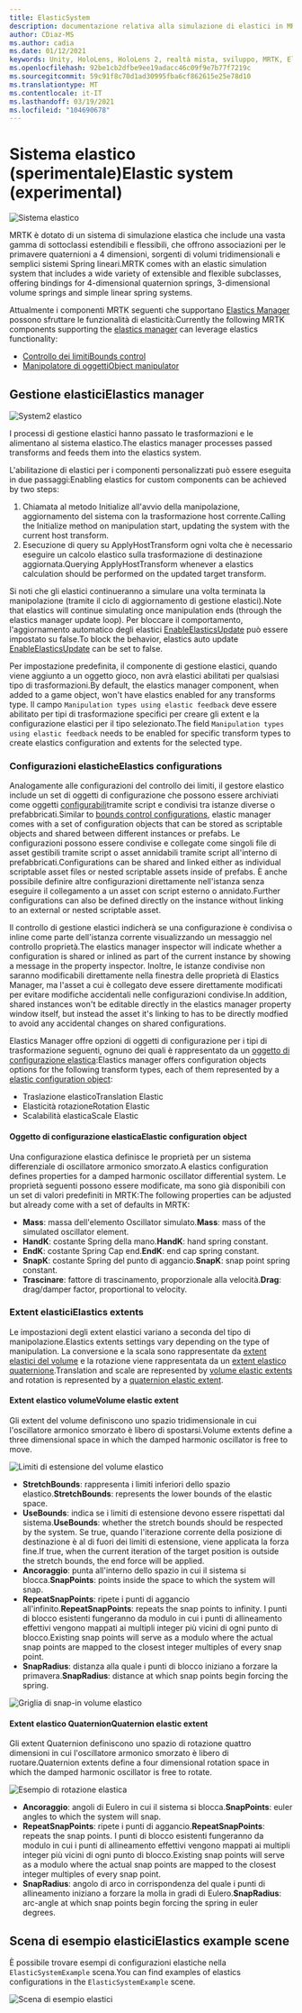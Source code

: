 ```yaml
---
title: ElasticSystem
description: documentazione relativa alla simulazione di elastici in MRTK
author: CDiaz-MS
ms.author: cadia
ms.date: 01/12/2021
keywords: Unity, HoloLens, HoloLens 2, realtà mista, sviluppo, MRTK, ElasticsSystem,
ms.openlocfilehash: 92be1cb2dfbe9ee19adacc46c09f9e7b77f7219c
ms.sourcegitcommit: 59c91f8c70d1ad30995fba6cf862615e25e78d10
ms.translationtype: MT
ms.contentlocale: it-IT
ms.lasthandoff: 03/19/2021
ms.locfileid: "104690678"
---
```

# <a name="elastic-system-experimental"></a><span data-ttu-id="00036-104">Sistema elastico (sperimentale)</span><span class="sxs-lookup"><span data-stu-id="00036-104">Elastic system (experimental)</span></span>

![Sistema elastico](../images/elastics/Elastics_Main1.gif)

<span data-ttu-id="00036-106">MRTK è dotato di un sistema di simulazione elastica che include una vasta gamma di sottoclassi estendibili e flessibili, che offrono associazioni per le primavere quaternioni a 4 dimensioni, sorgenti di volumi tridimensionali e semplici sistemi Spring lineari.</span><span class="sxs-lookup"><span data-stu-id="00036-106">MRTK comes with an elastic simulation system that includes a wide variety of extensible and flexible subclasses, offering bindings for 4-dimensional quaternion springs, 3-dimensional volume springs and simple linear spring systems.</span></span>

<span data-ttu-id="00036-107">Attualmente i componenti MRTK seguenti che supportano [Elastics Manager](xref:Microsoft.MixedReality.Toolkit.Experimental.Physics.ElasticsManager) possono sfruttare le funzionalità di elasticità:</span><span class="sxs-lookup"><span data-stu-id="00036-107">Currently the following MRTK components supporting the [elastics manager](xref:Microsoft.MixedReality.Toolkit.Experimental.Physics.ElasticsManager) can leverage elastics functionality:</span></span>

- [<span data-ttu-id="00036-108">Controllo dei limiti</span><span class="sxs-lookup"><span data-stu-id="00036-108">Bounds control</span></span>](../ux-building-blocks/BoundsControl.md)
- [<span data-ttu-id="00036-109">Manipolatore di oggetti</span><span class="sxs-lookup"><span data-stu-id="00036-109">Object manipulator</span></span>](../ux-building-blocks/ObjectManipulator.md)

## <a name="elastics-manager"></a><span data-ttu-id="00036-110">Gestione elastici</span><span class="sxs-lookup"><span data-stu-id="00036-110">Elastics manager</span></span>

![System2 elastico](../images/elastics/Elastics_Main.gif)

<span data-ttu-id="00036-112">I processi di gestione elastici hanno passato le trasformazioni e le alimentano al sistema elastico.</span><span class="sxs-lookup"><span data-stu-id="00036-112">The elastics manager processes passed transforms and feeds them into the elastics system.</span></span>

<span data-ttu-id="00036-113">L'abilitazione di elastici per i componenti personalizzati può essere eseguita in due passaggi:</span><span class="sxs-lookup"><span data-stu-id="00036-113">Enabling elastics for custom components can be achieved by two steps:</span></span>

1. <span data-ttu-id="00036-114">Chiamata al metodo Initialize all'avvio della manipolazione, aggiornamento del sistema con la trasformazione host corrente.</span><span class="sxs-lookup"><span data-stu-id="00036-114">Calling the Initialize method on manipulation start, updating the system with the current host transform.</span></span>
1. <span data-ttu-id="00036-115">Esecuzione di query su ApplyHostTransform ogni volta che è necessario eseguire un calcolo elastico sulla trasformazione di destinazione aggiornata.</span><span class="sxs-lookup"><span data-stu-id="00036-115">Querying ApplyHostTransform whenever a elastics calculation should be performed on the updated target transform.</span></span>

<span data-ttu-id="00036-116">Si noti che gli elastici continueranno a simulare una volta terminata la manipolazione (tramite il ciclo di aggiornamento di gestione elastici).</span><span class="sxs-lookup"><span data-stu-id="00036-116">Note that elastics will continue simulating once manipulation ends (through the elastics manager update loop).</span></span> <span data-ttu-id="00036-117">Per bloccare il comportamento, l'aggiornamento automatico degli elastici [EnableElasticsUpdate](xref:Microsoft.MixedReality.Toolkit.Experimental.Physics.ElasticsManager.EnableElasticsUpdate) può essere impostato su false.</span><span class="sxs-lookup"><span data-stu-id="00036-117">To block the behavior, elastics auto update [EnableElasticsUpdate](xref:Microsoft.MixedReality.Toolkit.Experimental.Physics.ElasticsManager.EnableElasticsUpdate) can be set to false.</span></span>

<span data-ttu-id="00036-118">Per impostazione predefinita, il componente di gestione elastici, quando viene aggiunto a un oggetto gioco, non avrà elastici abilitati per qualsiasi tipo di trasformazioni.</span><span class="sxs-lookup"><span data-stu-id="00036-118">By default, the elastics manager component, when added to a game object, won't have elastics enabled for any transforms type.</span></span>
<span data-ttu-id="00036-119">Il campo `Manipulation types using elastic feedback` deve essere abilitato per tipi di trasformazione specifici per creare gli extent e la configurazione elastici per il tipo selezionato.</span><span class="sxs-lookup"><span data-stu-id="00036-119">The field `Manipulation types using elastic feedback` needs to be enabled for specific transform types to create elastics configuration and extents for the selected type.</span></span>

### <a name="elastics-configurations"></a><span data-ttu-id="00036-120">Configurazioni elastiche</span><span class="sxs-lookup"><span data-stu-id="00036-120">Elastics configurations</span></span>

<span data-ttu-id="00036-121">Analogamente alle configurazioni del controllo dei limiti, il gestore elastico include un set di oggetti di configurazione che possono essere archiviati come oggetti [configurabili](../ux-building-blocks/BoundsControl.md#configuration-objects)tramite script e condivisi tra istanze diverse o prefabbricati.</span><span class="sxs-lookup"><span data-stu-id="00036-121">Similar to [bounds control configurations](../ux-building-blocks/BoundsControl.md#configuration-objects), elastic manager comes with a set of configuration objects that can be stored as scriptable objects and shared between different instances or prefabs.</span></span> <span data-ttu-id="00036-122">Le configurazioni possono essere condivise e collegate come singoli file di asset gestibili tramite script o asset annidabili tramite script all'interno di prefabbricati.</span><span class="sxs-lookup"><span data-stu-id="00036-122">Configurations can be shared and linked either as individual scriptable asset files or nested scriptable assets inside of prefabs.</span></span> <span data-ttu-id="00036-123">È anche possibile definire altre configurazioni direttamente nell'istanza senza eseguire il collegamento a un asset con script esterno o annidato.</span><span class="sxs-lookup"><span data-stu-id="00036-123">Further configurations can also be defined directly on the instance without linking to an external or nested scriptable asset.</span></span>

<span data-ttu-id="00036-124">Il controllo di gestione elastici indicherà se una configurazione è condivisa o inline come parte dell'istanza corrente visualizzando un messaggio nel controllo proprietà.</span><span class="sxs-lookup"><span data-stu-id="00036-124">The elastics manager inspector will indicate whether a configuration is shared or inlined as part of the current instance by showing a message in the property inspector.</span></span> <span data-ttu-id="00036-125">Inoltre, le istanze condivise non saranno modificabili direttamente nella finestra delle proprietà di Elastics Manager, ma l'asset a cui è collegato deve essere direttamente modificati per evitare modifiche accidentali nelle configurazioni condivise.</span><span class="sxs-lookup"><span data-stu-id="00036-125">In addition, shared instances won't be editable directly in the elastics manager property window itself, but instead the asset it's linking to has to be directly modfied to avoid any accidental changes on shared configurations.</span></span>

<span data-ttu-id="00036-126">Elastics Manager offre opzioni di oggetti di configurazione per i tipi di trasformazione seguenti, ognuno dei quali è rappresentato da un [oggetto di configurazione elastica](#elastic-configuration-object):</span><span class="sxs-lookup"><span data-stu-id="00036-126">Elastics manager offers configuration objects options for the following transform types, each of them represented by a [elastic configuration object](#elastic-configuration-object):</span></span>

- <span data-ttu-id="00036-127">Traslazione elastico</span><span class="sxs-lookup"><span data-stu-id="00036-127">Translation Elastic</span></span>
- <span data-ttu-id="00036-128">Elasticità rotazione</span><span class="sxs-lookup"><span data-stu-id="00036-128">Rotation Elastic</span></span>
- <span data-ttu-id="00036-129">Scalabilità elastica</span><span class="sxs-lookup"><span data-stu-id="00036-129">Scale Elastic</span></span>

#### <a name="elastic-configuration-object"></a><span data-ttu-id="00036-130">Oggetto di configurazione elastica</span><span class="sxs-lookup"><span data-stu-id="00036-130">Elastic configuration object</span></span>

<span data-ttu-id="00036-131">Una configurazione elastica definisce le proprietà per un sistema differenziale di oscillatore armonico smorzato.</span><span class="sxs-lookup"><span data-stu-id="00036-131">A elastics configuration defines properties for a damped harmonic oscillator differential system.</span></span>
<span data-ttu-id="00036-132">Le proprietà seguenti possono essere modificate, ma sono già disponibili con un set di valori predefiniti in MRTK:</span><span class="sxs-lookup"><span data-stu-id="00036-132">The following properties can be adjusted but already come with a set of defaults in MRTK:</span></span>

- <span data-ttu-id="00036-133">**Mass**: massa dell'elemento Oscillator simulato.</span><span class="sxs-lookup"><span data-stu-id="00036-133">**Mass**: mass of the simulated oscillator element.</span></span>
- <span data-ttu-id="00036-134">**HandK**: costante Spring della mano.</span><span class="sxs-lookup"><span data-stu-id="00036-134">**HandK**: hand spring constant.</span></span>
- <span data-ttu-id="00036-135">**EndK**: costante Spring Cap end.</span><span class="sxs-lookup"><span data-stu-id="00036-135">**EndK**: end cap spring constant.</span></span>
- <span data-ttu-id="00036-136">**SnapK**: costante Spring del punto di aggancio.</span><span class="sxs-lookup"><span data-stu-id="00036-136">**SnapK**: snap point spring constant.</span></span>
- <span data-ttu-id="00036-137">**Trascinare**: fattore di trascinamento, proporzionale alla velocità.</span><span class="sxs-lookup"><span data-stu-id="00036-137">**Drag**: drag/damper factor, proportional to velocity.</span></span>

### <a name="elastics-extents"></a><span data-ttu-id="00036-138">Extent elastici</span><span class="sxs-lookup"><span data-stu-id="00036-138">Elastics extents</span></span>

<span data-ttu-id="00036-139">Le impostazioni degli extent elastici variano a seconda del tipo di manipolazione.</span><span class="sxs-lookup"><span data-stu-id="00036-139">Elastics extents settings vary depending on the type of manipulation.</span></span> <span data-ttu-id="00036-140">La conversione e la scala sono rappresentate da [extent elastici del volume](#volume-elastic-extent) e la rotazione viene rappresentata da un [extent elastico quaternione](#quaternion-elastic-extent).</span><span class="sxs-lookup"><span data-stu-id="00036-140">Translation and scale are represented by [volume elastic extents](#volume-elastic-extent) and rotation is represented by a [quaternion elastic extent](#quaternion-elastic-extent).</span></span>

#### <a name="volume-elastic-extent"></a><span data-ttu-id="00036-141">Extent elastico volume</span><span class="sxs-lookup"><span data-stu-id="00036-141">Volume elastic extent</span></span>

<span data-ttu-id="00036-142">Gli extent del volume definiscono uno spazio tridimensionale in cui l'oscillatore armonico smorzato è libero di spostarsi.</span><span class="sxs-lookup"><span data-stu-id="00036-142">Volume extents define a three dimensional space in which the damped harmonic oscillator is free to move.</span></span>

![Limiti di estensione del volume elastico](../images/elastics/Elastics_Volume_Bounds.gif)

- <span data-ttu-id="00036-144">**StretchBounds**: rappresenta i limiti inferiori dello spazio elastico.</span><span class="sxs-lookup"><span data-stu-id="00036-144">**StretchBounds**: represents the lower bounds of the elastic space.</span></span>
- <span data-ttu-id="00036-145">**UseBounds**: indica se i limiti di estensione devono essere rispettati dal sistema.</span><span class="sxs-lookup"><span data-stu-id="00036-145">**UseBounds**: whether the stretch bounds should be respected by the system.</span></span> <span data-ttu-id="00036-146">Se true, quando l'iterazione corrente della posizione di destinazione è al di fuori dei limiti di estensione, viene applicata la forza fine.</span><span class="sxs-lookup"><span data-stu-id="00036-146">If true, when the current iteration of the target position is outside the stretch bounds, the end force will be applied.</span></span>
- <span data-ttu-id="00036-147">**Ancoraggio**: punta all'interno dello spazio in cui il sistema si blocca.</span><span class="sxs-lookup"><span data-stu-id="00036-147">**SnapPoints**: points inside the space to which the system will snap.</span></span>
- <span data-ttu-id="00036-148">**RepeatSnapPoints**: ripete i punti di aggancio all'infinito.</span><span class="sxs-lookup"><span data-stu-id="00036-148">**RepeatSnapPoints**: repeats the snap points to infinity.</span></span> <span data-ttu-id="00036-149">I punti di blocco esistenti fungeranno da modulo in cui i punti di allineamento effettivi vengono mappati ai multipli integer più vicini di ogni punto di blocco.</span><span class="sxs-lookup"><span data-stu-id="00036-149">Existing snap points will serve as a modulo where the actual snap points are mapped to the closest integer multiples of every snap point.</span></span>
- <span data-ttu-id="00036-150">**SnapRadius**: distanza alla quale i punti di blocco iniziano a forzare la primavera.</span><span class="sxs-lookup"><span data-stu-id="00036-150">**SnapRadius**: distance at which snap points begin forcing the spring.</span></span>

![Griglia di snap-in volume elastico](../images/elastics/Elastics_Volume_Snap.gif)

#### <a name="quaternion-elastic-extent"></a><span data-ttu-id="00036-152">Extent elastico Quaternion</span><span class="sxs-lookup"><span data-stu-id="00036-152">Quaternion elastic extent</span></span>

<span data-ttu-id="00036-153">Gli extent Quaternion definiscono uno spazio di rotazione quattro dimensioni in cui l'oscillatore armonico smorzato è libero di ruotare.</span><span class="sxs-lookup"><span data-stu-id="00036-153">Quaternion extents define a four dimensional rotation space in which the damped harmonic oscillator is free to rotate.</span></span>

![Esempio di rotazione elastica](../images/elastics/Elastics_Rotation.gif)

- <span data-ttu-id="00036-155">**Ancoraggio**: angoli di Eulero in cui il sistema si blocca.</span><span class="sxs-lookup"><span data-stu-id="00036-155">**SnapPoints**: euler angles to which the system will snap.</span></span>
- <span data-ttu-id="00036-156">**RepeatSnapPoints**: ripete i punti di aggancio.</span><span class="sxs-lookup"><span data-stu-id="00036-156">**RepeatSnapPoints**: repeats the snap points.</span></span> <span data-ttu-id="00036-157">I punti di blocco esistenti fungeranno da modulo in cui i punti di allineamento effettivi vengono mappati ai multipli integer più vicini di ogni punto di blocco.</span><span class="sxs-lookup"><span data-stu-id="00036-157">Existing snap points will serve as a modulo where the actual snap points are mapped to the closest integer multiples of every snap point.</span></span>
- <span data-ttu-id="00036-158">**SnapRadius**: angolo di arco in corrispondenza del quale i punti di allineamento iniziano a forzare la molla in gradi di Eulero.</span><span class="sxs-lookup"><span data-stu-id="00036-158">**SnapRadius**: arc-angle at which snap points begin forcing the spring in euler degrees.</span></span>

## <a name="elastics-example-scene"></a><span data-ttu-id="00036-159">Scena di esempio elastici</span><span class="sxs-lookup"><span data-stu-id="00036-159">Elastics example scene</span></span>

<span data-ttu-id="00036-160">È possibile trovare esempi di configurazioni elastiche nella `ElasticSystemExample` scena.</span><span class="sxs-lookup"><span data-stu-id="00036-160">You can find examples of elastics configurations in the `ElasticSystemExample` scene.</span></span>

![Scena di esempio elastici](../images/elastics/Elastics_Example_Scene.png)
